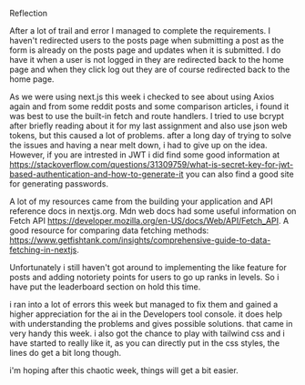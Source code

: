 Reflection

After a lot of trail and error I managed to complete the requirements. I haven't redirected users to the posts page when submitting a post as the form is already on the posts page and updates when it is submitted. I do have it when a user is not logged in they are redirected back to the home page and when they click log out they are of course redirected back to the home page.

As we were using next.js this week i checked to see about using Axios again and from some reddit posts and some comparison articles, i found it was best to use the built-in fetch and route handlers. 
I tried to use bcrypt after briefly reading about it for my last assignment and also use json web tokens, but this caused a lot of problems. after a long day of trying to solve the issues and having a near melt down, i had to give up on the idea. However, if you are intrested in JWT i did find some good information at https://stackoverflow.com/questions/31309759/what-is-secret-key-for-jwt-based-authentication-and-how-to-generate-it you can also find a good site for generating passwords.

A lot of my resources came from the building your application and API reference docs in nextjs.org. 
Mdn web docs had some useful information on Fetch API https://developer.mozilla.org/en-US/docs/Web/API/Fetch_API.
A good resource for comparing data fetching methods: https://www.getfishtank.com/insights/comprehensive-guide-to-data-fetching-in-nextjs.

Unfortunately i still haven't got around to implementing the like feature for posts and adding notoriety points for users to go up ranks in levels. So i have put the leaderboard section on hold this time.

i ran into a lot of errors this week but managed to fix them and gained a higher appreciation for the ai in the Developers tool console. it does help with understanding the problems and gives possible solutions. that came in very handy this week.
i also got the chance to play with tailwind css and i have started to really like it, as you can directly put in the css styles, the lines do get a bit long though.

i'm hoping after this chaotic week, things will get a bit easier.
